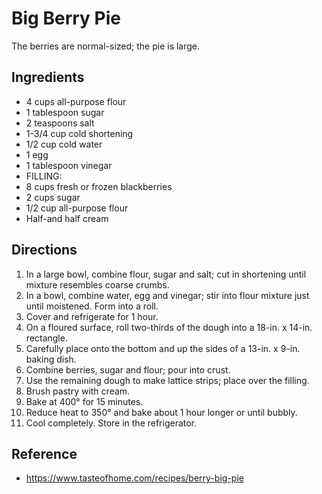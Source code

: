 # Big Berry Pie
The berries are normal-sized; the pie is large.

## Ingredients
* 4 cups all-purpose flour
* 1 tablespoon sugar
* 2 teaspoons salt
* 1-3/4 cup cold shortening
* 1/2 cup cold water
* 1 egg
* 1 tablespoon vinegar
* FILLING:
* 8 cups fresh or frozen blackberries
* 2 cups sugar
* 1/2 cup all-purpose flour
* Half-and half cream

## Directions
1. In a large bowl, combine flour, sugar and salt; cut in shortening until mixture resembles coarse crumbs. 
2. In a bowl, combine water, egg and vinegar; stir into flour mixture just until moistened. Form into a roll. 
3. Cover and refrigerate for 1 hour. 
4. On a floured surface, roll two-thirds of the dough into a 18-in. x 14-in. rectangle. 
5. Carefully place onto the bottom and up the sides of a 13-in. x 9-in. baking dish. 
6. Combine berries, sugar and flour; pour into crust. 
7. Use the remaining dough to make lattice strips; place over the filling. 
8. Brush pastry with cream. 
9. Bake at 400° for 15 minutes. 
10. Reduce heat to 350° and bake about 1 hour longer or until bubbly. 
11. Cool completely. Store in the refrigerator.

## Reference
* https://www.tasteofhome.com/recipes/berry-big-pie
